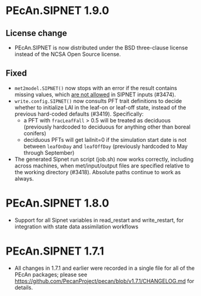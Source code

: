 # PEcAn.SIPNET 1.9.0

## License change
* PEcAn.SIPNET is now distributed under the BSD three-clause license instead of the NCSA Open Source license.

## Fixed

* `met2model.SIPNET()` now stops with an error if the result contains missing values, which [are not allowed](https://github.com/PecanProject/sipnet/issues/38#issuecomment-2701749926) in SIPNET inputs (#3474).
* `write.config.SIPNET()` now consults PFT trait definitions to decide whether to initialize LAI in the leaf-on or leaf-off state, instead of the previous hard-coded defaults (#3419). Specifically:
	- a PFT with `fracLeafFall` > 0.5 will be treated as deciduous (previously hardcoded to deciduous for anything other than boreal conifers)
	- deciduous PFTs will get laiInit=0 if the simulation start date is not between `leafOnDay` and `leafOffDay` (previously hardcoded to May through September)
* The generated Sipnet run script (job.sh) now works correctly, including across machines, when met/input/output files are specified relative to the working directory (#3418). Absolute paths continue to work as always.

# PEcAn.SIPNET 1.8.0

* Support for all Sipnet variables in read_restart and write_restart, for integration with state data assimilation workflows

# PEcAn.SIPNET 1.7.1

* All changes in 1.7.1 and earlier were recorded in a single file for all of the PEcAn packages; please see 
https://github.com/PecanProject/pecan/blob/v1.7.1/CHANGELOG.md for details.
